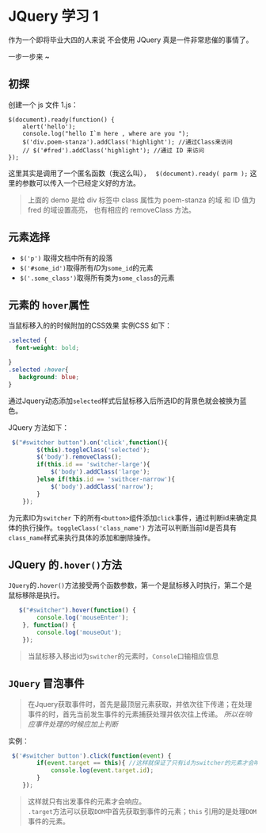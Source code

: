 
# JQuery 学习 1

作为一个即将毕业大四的人来说 不会使用 JQuery  真是一件非常悲催的事情了。

一步一步来 ~
## 初探
创建一个 js 文件 1.js：
```
$(document).ready(function() {
	alert('hello');
	console.log("hello I`m here , where are you ");
	$('div.poem-stanza').addClass('highlight'); //通过Class来访问
	// $('#fred').addClass('highlight'); //通过 ID 来访问
});
```
这里其实是调用了一个匿名函数（我这么叫）， ` $(document).ready( parm );`  这里的参数可以传入一个已经定义好的方法。

> 上面的 demo  是给 div 标签中 class 属性为 poem-stanza 的域 和 ID 值为 fred 的域设置高亮， 也有相应的 removeClass 方法。


## 元素选择

- `$('p')` 取得文档中所有的段落<br>
- `$('#some_id')`取得所有*ID*为`some_id`的元素<br>
- `$('.some_class')`取得所有类为`some_class`的元素<br>		 



## 元素的 `hover`属性
当鼠标移入的的时候附加的CSS效果
实例CSS 如下：
```css
.selected {
  font-weight: bold;

}
.selected :hover{
   background: blue;
}
```
通过Jquery动态添加`selected`样式后鼠标移入后所选ID的背景色就会被换为蓝色。

JQuery 方法如下：

```javascript
 $("#switcher button").on('click',function(){
        $(this).toggleClass('selected');
        $('body').removeClass();
        if(this.id == 'switcher-large'){
            $('body').addClass('large');
        }else if(this.id == 'swithcer-narrow'){
            $('body').addClass('narrow');
        }
    });

```
为元素ID为`switcher` 下的所有`<button>`组件添加`click`事件，通过判断id来确定具体的执行操作。`toggleClass('class_name')` 方法可以判断当前Id是否具有`class_name`样式来执行具体的添加和删除操作。

## JQuery 的`.hover()`方法

`JQuery`的`.hover()`方法接受两个函数参数，第一个是鼠标移入时执行，第二个是鼠标移除是执行。

```javascript
   $("#switcher").hover(function() {
        console.log('mouseEnter');
    }, function() {
        console.log('mouseOut');
    });
```
>当鼠标移入移出id为`switcher`的元素时，`Console`口输相应信息

## `JQuery` 冒泡事件
>在Jquery获取事件时，首先是最顶层元素获取，并依次往下传递；在处理事件的时，首先当前发生事件的元素捕获处理并依次往上传递。
 *所以在响应事件处理的时候应加上判断*

实例：

```javascript
 $('#switcher button').click(function(event) {
        if(event.target == this){ //这样就保证了只有id为switcher的元素才会响应
            console.log(event.target.id);
        }
    });
```

>这样就只有出发事件的元素才会响应。<br>`.target`方法可以获取`DOM`中首先获取到事件的元素；`this` 引用的是处理`DOM`事件的元素。 